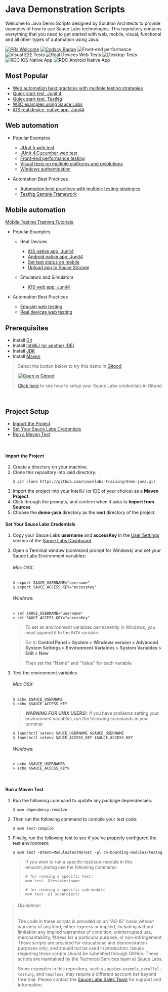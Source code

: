 # Java Demonstration Scripts

Welcome to Java Demo Scripts designed by Solution Architects to provide examples of how to use Sauce Labs technologies. This repository contains
everything that you need to get started with web, mobile, visual, functional and all other types of automation using Java.

[![PRs Welcome](https://img.shields.io/badge/PRs-welcome-brightgreen.svg?style=flat-square)](http://makeapullrequest.com)
[![Codacy Badge](https://api.codacy.com/project/badge/Grade/564ddfb012db40048781b7b6c954d099)](https://app.codacy.com/gh/saucelabs-training/demo-java?utm_source=github.com&utm_medium=referral&utm_content=saucelabs-training/demo-java&utm_campaign=Badge_Grade_Dashboard)
![Front-end performance](https://github.com/saucelabs-training/demo-java/workflows/Front-end%20performance/badge.svg)
![Visual E2E Tests](https://github.com/saucelabs-training/demo-java/workflows/Visual%20E2E%20Tests/badge.svg)
![Real Devices Web Tests](https://github.com/saucelabs-training/demo-java/workflows/Real%20Devices%20Web%20Tests/badge.svg)
![Desktop Tests](https://github.com/saucelabs-training/demo-java/workflows/Desktop%20Tests/badge.svg)
![RDC iOS Native App](https://github.com/saucelabs-training/demo-java/workflows/RDC%20iOS%20Native%20App/badge.svg)
![RDC Android Native App](https://github.com/saucelabs-training/demo-java/workflows/RDC%20Android%20Native%20App/badge.svg)

## Most Popular
*  [Web automation best practices with multiple testing strategies](/best-practice/src/test/java/com/saucedemo/tests/)
*  [Quick start test, Junit 4](./java11/selenium3.junit4.examples/src/test/java/com/onboarding/Module1JunitTest.java)
*  [Quick start test, TestNg](./selenium-testng-examples/src/test/java/SimpleChromeTest.java)
*  [W3C examples using Sauce Labs](https://github.com/saucelabs-training/demo-java/blob/master/w3c-examples)
*  [iOS real device, native app, Junit4](./java11/appium-junit4-examples/src/test/java/com/realdevice/unifiedplatform/IOSNativeAppUnifiedPlatformTest.java)

## Web automation

- Popular Examples
    - [JUnit 5 web test](/java11/selenium3-junit5-examples/src/test/java/com/saucedemo/JUnit5W3CChromeTest.java)
    - [JUnit 4,Cucumber web test](/java8/selenium3.junit4.examples.cucumber/src/test/resources/AddItem.feature)
    - [Front-end performance testing](/java8/selenium.junit4.examples/src/test/java/com/saucedemo/PerformanceExampleTests.java)
    - [Visual tests on multiple platforms and resolutions](/best-practice/src/test/java/com/saucedemo/tests/VisualCrossPlatformTests.java)
    - [Windows authentication](/java8/selenium.junit4.examples/src/test/java/com/saucedemo/WindowsAuthentication.java)

- Automation Best Practices
    -  [Automation best practices with multiple testing strategies](/best-practice/src/test/java/com/saucedemo/tests/)
    -  [TestNg Sample Framework](/selenium-testng-best-practice/src/)

## Mobile automation
[Mobile Testing Training Tutorials](./TRAINING.md)

- Popular Examples
    - Real Devices
       - [iOS native app, Junit4](./appium-junit4-examples/src/test/java/com/realdevice/unifiedplatform/IOSNativeAppTest.java)
       - [Android native app, Junit4](./appium-junit4-examples/src/test/java/com/realdevice/unifiedplatform/AndroidNativeAppTest.java)
       - [Set test status on mobile](./appium-junit4-examples/src/test/java/com/realdevice/unifiedplatform/AndroidNativeAppTest.java)
       - [Upload app to Sauce Storage](./appium-junit4-examples/src/test/java/com/realdevice/unifiedplatform/SauceStorage.sh)
    
    - Emulators and Simulators
       - [iOS web app, Junit4](./appium-junit4-examples/src/test/java/com/emusim)

- Automation Best Practices
    -  [Emusim web testing](/best-practice/src/test/java/com/saucedemo/tests/EmusimWebAppTests.java)
    -  [Real devices web testing](/best-practice/src/test/java/com/saucedemo/tests/RealDeviceWebTests.java)


## Prerequisites

* Install [Git](https://github.com/saucelabs-training/demo-java/blob/master/docs/prerequisites.md#install-git)
* Install [IntelliJ (or another IDE)](https://github.com/saucelabs-training/demo-java/blob/master/docs/prerequisites.md#install-intellij)
* Install [JDK](https://github.com/saucelabs-training/demo-java/blob/master/docs/prerequisites.md#install-the-jdk)
* Install [Maven](https://github.com/saucelabs-training/demo-java/blob/master/docs/prerequisites.md#install-maven)

> Select the button below to try this demo in [Gitpod](https://www.gitpod.io/)
>
> <a href="https://gitpod.io/#https://github.com/saucelabs-training/demo-java"><img src="https://github.com/saucelabs-training/demo-java/blob/master/docs/open-in-gitpod.png" title="Open in Gitpod"></a>
>
> [Click here](docs/gitpod_instructions.md) to see how to setup your Sauce Labs credentials in Gitpod

<br />

## Project Setup
* [Import the Project](#import-the-project)
* [Set Your Sauce Labs Credentials](#set-your-sauce-labs-credentials)
* [Run a Maven Test](#run-a-maven-test)
 
<br />


#### Import the Project

1. Create a directory on your machine.
2. Clone this repository into said directory.
    ```
    $ git clone https://github.com/saucelabs-training/demo-java.git
    ```
2. Import the project into your IntelliJ (or IDE of your choice) as a **Maven Project**.
3. Click through the prompts, and confirm when it asks to **Import from Sources**
4. Choose the **demo-java** directory as the **root** directory of the project.

#### Set Your Sauce Labs Credentials
1. Copy your Sauce Labs **username** and **accessKey** in the [User Settings](https://app.saucelabs.com/user-settings) section of the [Sauce Labs Dashboard](https://app.saucelabs.com/dashboard/builds).
2. Open a Terminal window (command prompt for Windows) and set your Sauce Labs Environment variables:   
   ###### Mac OSX:
   ```
   $ export SAUCE_USERNAME="username"
   $ export SAUCE_ACCESS_KEY="accessKey"
   ```
   ###### Windows:
   ```
   > set SAUCE_USERNAME="username"
   > set SAUCE_ACCESS_KEY="accessKey"
   ```
   > To set an environment variables permanently in Windows, you must append it to the `PATH` variable.
   
   > Go to **Control Panel > System > Windows version > Advanced System Settings > Environment Variables > System Variables > Edit > New**
   
   > Then set the "Name" and "Value" for each variable
   
9. Test the environment variables
    ###### Mac OSX:
    ```
    $ echo $SAUCE_USERNAME
    $ echo $SAUCE_ACCESS_KEY
    ```
    > ***WARNING FOR UNIX USERS!***:
    > If you have problems setting your environment variables, run the following commands in your terminal:
    ```
    $ launchctl setenv SAUCE_USERNAME $SAUCE_USERNAME
    $ launchctl setenv SAUCE_ACCESS_KEY $SAUCE_ACCESS_KEY
    ```
    ###### Windows:
    ```
    > echo %SAUCE_USERNAME%
    > echo %SAUCE_ACCESS_KEY%
    ```

<br />

#### Run a Maven Test

1. Run the following command to update any package dependencies:
    ```
    $ mvn dependency:resolve
    ```
2. Then run the following command to compile your test code:
    ```
    $ mvn test-compile
    ```
3. Finally, run the following test to see if you've properly configured the test environment:
    ```
    $ mvn test -Dtest=Module2TestNGTest -pl on-boarding-modules/testng

    ```

    > If you wish to run a specific test/sub-module in this emusim_testng use the following command:
    >   ```
    >   # for running a specific test:
    >   mvn test -Dtest=testname
    > 
    >   # for running a specific sub-module
    >   mvn test -pl subproject/
    >   ```

> ###### Disclaimer:
>
> The code in these scripts is provided on an "AS-IS" basis without warranty of any kind, either express or implied, including without limitation any implied warranties of condition, uninterrupted use, merchantability, fitness for a particular purpose, or non-infringement. These scripts are provided for educational and demonstration purposes only, and should not be used in production. Issues regarding these scripts should be submitted through GitHub. These scripts are maintained by the Technical Services team at Sauce Labs.
>
> Some examples in this repository, such as `appium-example`, `parallel-testing`, and `headless`, may require a different account tier beyond free trial. Please contact the [Sauce Labs Sales Team](https://saucelabs.com/contact) for support and information.
